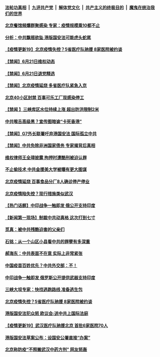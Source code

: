 ####  [法轮功真相](../../../../basic/blob/master/README.md?t=06221202) &nbsp;|&nbsp; [九评共产党](../../../../9ping.md/blob/master/README.md?t=06221202) &nbsp;|&nbsp; [解体党文化](../../../../jtdwh.md/blob/master/README.md?t=06221202)  &nbsp;|&nbsp; [共产主义的终极目的](../../../../gczydzjmd.md/blob/master/README.md?t=06221202) &nbsp;|&nbsp; [魔鬼在统治我们的世界](../../../../mgztzwmdsj.md/blob/master/README.md?t=06221202) 

#### [北京餐馆频爆群聚感染 专家：疫情规模乘10都不止](../pages/prog204/a102876511.md?t=06221202) 


#### [分析：中共飘摇欲坠 港版国安法可能虎头蛇尾](../pages/prog204/a102876477.md?t=06221202) 


#### [【疫情更新19】北京疫情失控？5省医疗队驰援 8家医院被约谈](../pages/prog204/a102876465.md?t=06221202) 

#### [【禁闻】6月21日维权动态](../pages/prog204/a102876456.md?t=06221202) 

#### [【禁闻】6月21日退党精选](../pages/prog204/a102876452.md?t=06221202) 

#### [【禁闻】北京疫情延烧 多省医疗队紧急入京](../pages/prog204/a102876435.md?t=06221202) 

#### [北京40小区封禁 百事可乐工厂现感染停工](../pages/prog204/a102876437.md?t=06221202) 

#### [【禁闻 】三峡库区水位持续上涨 超出防洪限制2米](../pages/prog204/a102876422.md?t=06221202) 

#### [中共喉舌高级黑？宣传图暗谕“卡死香港”](../pages/prog204/a102876339.md?t=06221202) 

#### [【禁闻】G7外长联署吁弃港国安法 国际孤立中共](../pages/prog204/a102876384.md?t=06221202) 

#### [【禁闻】中共免除非洲国家债务 专家揭背后真相](../pages/prog204/a102876375.md?t=06221202) 

#### [维权律师王全璋披露 拘押时遭酷刑被迫认罪](../pages/prog204/a102876349.md?t=06221202) 

#### [不止偷技术 中共金援美大学被曝有更大图谋](../pages/prog204/a102876337.md?t=06221202) 

#### [北京疫情延烧 百事食品分厂8人确诊停产停业](../pages/prog204/a102876308.md?t=06221202) 

#### [北京疫情陷失控？现行措施类似武汉](../pages/prog204/a102876279.md?t=06221202) 

#### [【热门话题】中印战争一触即发 俄公开支持印度](../pages/prog204/a102876181.md?t=06221202) 

#### [【新闻第一现场】制裁中共动真格 这次打到七寸](../pages/prog204/a102876202.md?t=06221202) 

#### [觅真：被中共残酷迫害的父亲们](../pages/prog204/a102876156.md?t=06221202) 

#### [石铭：从一个山区小县看中共的罪孽有多深重](../pages/prog204/a102876150.md?t=06221202) 

#### [郝海东：中共表面不在意 实际上非常紧张](../pages/prog204/a102876119.md?t=06221202) 

#### [中国疫苗百姓优先？中共外交部：不！](../pages/prog204/a102876093.md?t=06221202) 

#### [中印战争一触即发 俄罗斯公开提供武器支持印度](../pages/prog204/a102876073.md?t=06221202) 

#### [三峡大坝专家：快找逃跑路线 准备逃生包](../pages/prog204/a102876042.md?t=06221202) 

#### [北京疫情失控？5省医疗队驰援 8家医院被约谈](../pages/prog204/a102876045.md?t=06221202) 

#### [港版国安法犯众怒 欧议会:送中共上国际法庭](../pages/prog204/a102876014.md?t=06221202) 

#### [【疫情更新19】武汉医疗队驰援北京 首批6家医院70人](../pages/prog204/a102871164.md?t=06221202) 

#### [港版国安法草案公布：设国安公署直接“办案”](../pages/prog204/a102875879.md?t=06221202) 

#### [北京称防疫“不照搬武汉中药方剂” 网友怒轰](../pages/prog204/a102875919.md?t=06221202) 

